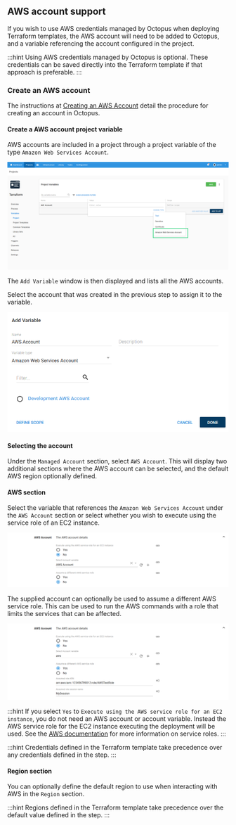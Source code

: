 ## AWS account support

If you wish to use AWS credentials managed by Octopus when deploying Terraform templates, the AWS account will need to be added to Octopus, and a variable referencing the account configured in the project.

:::hint
Using AWS credentials managed by Octopus is optional. These credentials can be saved directly into the Terraform template if that approach is preferable.
:::

### Create an AWS account

The instructions at [Creating an AWS Account](/docs/infrastructure/accounts/aws/index.md#create-an-aws-account) detail the procedure for creating an account in Octopus.

#### Create a AWS account project variable

AWS accounts are included in a project through a project variable of the type `Amazon Web Services Account`.

![AWS Account Variable](/docs/shared-content/terraform-account-support/images/aws-account-variable.png "width=500")

The `Add Variable` window is then displayed and lists all the AWS accounts.

Select the account that was created in the previous step to assign it to the variable.

![AWS Account Variable Selection](/docs/shared-content/terraform-account-support/images/aws-account-variable-selection.png "width=500")

#### Selecting the account

Under the `Managed Account` section, select `AWS Account`. This will display two additional sections where the AWS account can be selected, and the default AWS region optionally defined.

#### AWS section

Select the variable that references the `Amazon Web Services Account` under the `AWS Account` section or select whether you wish to execute using the service role of an EC2 instance.

![AWS Account](/docs/shared-content/terraform-account-support/images/step-aws-account.png "width=500")

The supplied account can optionally be used to assume a different AWS service role. This can be used to run the AWS commands with a role that limits the services that can be affected.

![AWS Role](/docs/shared-content/terraform-account-support/images/step-aws-role.png "width=500")

:::hint
If you select `Yes` to `Execute using the AWS service role for an EC2 instance`, you do not need an AWS account or account variable. Instead the AWS service role for the EC2 instance executing the deployment will be used. See the [AWS documentation](https://g.octopushq.com/AwsDocsRolesTermsAndConcepts) for more information on service roles.
:::

:::hint
Credentials defined in the Terraform template take precedence over any credentials defined in the step.
:::

#### Region section

You can optionally define the default region to use when interacting with AWS in the `Region` section.

:::hint
Regions defined in the Terraform template take precedence over the default value defined in the step.
:::